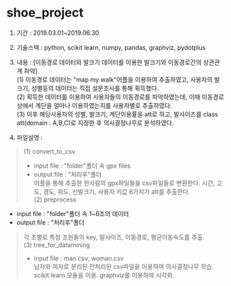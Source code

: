 # shoe_project


1. 기간 : 2019.03.01~2019.06.30  

2. 기술스택 : python, scikit learn, numpy, pandas, graphviz, pydotplus  

3. 내용 : [이동경로 데이터와 발크기 데이터를 이용한 발크기와 이동경로간의 상관관계 파악]  
(1) 이동경로 데이터는 "map my walk"어플을 이용하여 추출하였고, 사용자의 발크기, 성별등의 데이터는 직접 설문조사를 통해 획득했다.  
(2) 획득한 데이터를 이용하여 사용자들의 이동경로를 파악하였는데, 이때 이동경로 상에서 계단을 얼마나 이용하였는지를 사용자별로 추출하였다.  
(3) 이후 해당사용자의 성별, 발크기, 계단이용률을 att로 하고, 발사이즈를 class att(domain : A,B,C)로 지정한 후 의사결정나무로 분석하였다.
 
4. 파일설명 :  
>(1) convert_to_csv  
>- input file  : "folder"폴더 속 gpx files  
>- output file : "처리후"폴더  
>어플을 통해 추출한 한사람의 gpx파일들을 csv파일들로 변환한다. 시간, 고도, 경도, 위도, 신발크기, 사용자 키값 6가지가 att를 추출한다.  
(2) preprocess  
- input file  : "folder"폴더 속 1~6조의 데이터  
- output file : "처리후"폴더  
>각 조별로 특정 조원들의 key, 발사이즈, 이동경로, 평균이동속도를 추출.  
(3) tree_for_datamining  
>- input file  : man.csv, woman.csv  
>남자와 여자로 분리된 전처리된 csv파일을 이용하여 의사결정나무 학습. scikit learn 모듈을 이용. graphviz를 이용하여 시각화.  

   
   
   
